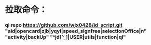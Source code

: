 # 拉取命令：
### ql repo https://github.com/wjx0428/jd_script.git "aid|opencard|zjb|yqyl|speed_signfree|selectionOffice|n" "activity|backUp" "^jd[^_]|USER|utils|function|ql"
